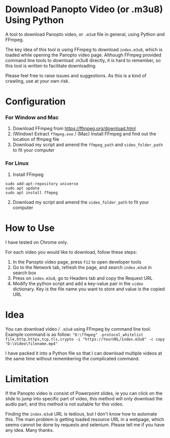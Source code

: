 # Download Panopto Video (or .m3u8) Using Python

A tool to download Panopto video, or `.m3u8` file in general, using Python and FFmpeg.

The key idea of this tool is using FFmpeg to download `index.m3u8`, which is loaded while opening the Panopto video page. Although FFmpeg provided command line tools to download .m3u8 directly, it is hard to remember, so this tool is written to facilitate downloading.

Please feel free to raise issues and suggestions. As this is a kind of crawling, use at your own risk.

# Configuration
### For Window and Mac
1. Download FFmpeg from https://ffmpeg.org/download.html
2. (Window) Extract `ffmpeg.exe` / (Mac) Install FFmpeg and find out the location of ffmpeg file
3. Download my script and amend the `ffmpeg_path` and `video_folder_path` to fit your computer

### For Linux
1. Install FFmpeg
```
sudo add-apt-repository universe
sudo apt update
sudo apt install ffmpeg
```
2. Download my script and amend the `video_folder_path` to fit your computer

# How to Use

I have tested on Chrome only.

For each video you would like to download, follow these steps:
1. In the Panopto video page, press `F12` to open developer tools
2. Go to the Network tab, refresh the page, and search `index.m3u8` in search box
3. Press on `index.m3u8`, go to Headers tab and copy the Request URL
4. Modify the python script and add a key-value pair in the `video` dictionary. Key is the file name you want to store and value is the copied URL


# Idea
You can download video / `.m3u8` using FFmpeg by command line tool. Example command is as follow:
`"D:\ffmpeg" -protocol_whitelist file,http,https,tcp,tls,crypto -i "https://YourURL/index.m3u8" -c copy "D:\Video\filename.mp4"`

I have packed it into a Python file so that I can download multiple videos at the same time without remembering the complicated command.

# Limitation
If the Panopto video is consist of Powerpoint slides, ie you can click on the slide to jump into specific part of video, this method will only download the audio part, and this method is not suitable for this video.

Finding the `index.m3u8` URL is tedious, but I don't know how to automate this. The main problem is getting loaded resource URL in a webpage, which seems cannot be done by requests and selenium. Please tell me if you have any idea. Many thanks.

